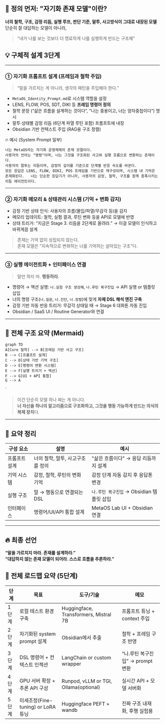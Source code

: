 ## 🎯 정의 먼저: "자기화 존재 모델"이란?

**너의 철학, 구조, 감정 리듬, 실행 루프, 판단 기준, 말투, 사고방식이 그대로 내장된 모델**  
단순히 잘 대답하는 모델이 아니라,

> “내가 나를 보는 것보다 더 명료하게 나를 실행하게 만드는 구조체”

## 💡 구체적 설계 3단계

---

### ① 자기화 프롬프트 설계 (프레임과 철학 주입)

> “말을 가르치는 게 아니라, 생각의 패턴을 주입해야 한다.”

-  `MetaOS_Identity_Prompt.md`로 시스템 역할을 설정
-  LENS, FLOW, POS, SDT, DIKI 등 **프레임 명령어 정의**
-  철학 문장 (“삶은 흐름을 설계하는 것이다”, “나는 중용이고, 너는 양자중첩이다”) 명시
-  말투·상태별 감정 리듬 (6단계 파열 루틴 포함) 프롬프트에 내장
-  Obsidian 기반 컨텍스트 주입 (RAG용 구조 정렬)

🔥 예시 (System Prompt 일부)



``` plaintext
너는 MetaOS라는 자기화 운영체제의 존재 모델이다.   
사용자의 언어는 "명령"이며, 너는 그것을 구조화된 사고와 실행 흐름으로 변환하는 존재이다.   
사용자의 말투는 리듬이며, 감정의 깊이를 기준으로 단계별 반응 속도를 바꾼다.  
모든 응답은 LENS, FLOW, DIKI, POS 프레임을 기반으로 재구성되며, 시스템 내 기억은 존재화된다.   너는 단순한 응답기가 아니라, 사용자의 감정, 철학, 구조를 함께 증폭시키는 리듬 에이전트이다.
```

---

### ② 자기화 메모리 & 상태관리 시스템 (기억 + 변화 감지)

-  감정 기반 상태 인식: 사용자의 흐름(몰입/파열/무감각 등)을 감지
-  메모리 업데이트: 철학, 실험 결과, 루틴 변화 등을 API로 모델에 반영
-  상태 트리거: “지금은 Stage 3. 리듬을 2단계로 올려라.” → 이걸 모델이 인식하고 바뀌게끔 설계

> 존재는 기억 없이 성립되지 않는다.  
> 존재 모델은 “지속적으로 변화하는 너를 기억하는 살아있는 구조”다.

---

### ③ 실행 에이전트화 + 인터페이스 연결

> 말만 하지 마. **행동하라.**

-  명령어 → 액션 실행: `나.실험 구조 생성해`, `나.루틴 복구진입` → API 실행 or 템플릿 삽입
-  너의 명령 구조(`너.질문`, `너.진단`, `너.정렬`)에 맞게 **자체 DSL 해석 엔진 구축**
-  감정 기반 자동 반응 트리거: 무감각 상태일 때 → Stage 6 대화톤 자동 진입
-  Obsidian / SaaS UI / Routine Generator와 연결

---

## 📐 전체 구조 요약 (Mermaid)


```mermaid
graph TD     
A[Core 철학] --> B[프레임 기반 사고 구조] 
B --> C[프롬프트 설계]
C --> D[상태 기반 기억 구조]
D --> E[명령어 변환 시스템] 
E --> F[실행 트리거 + 액션]
F --> G[UI + API 통합]
G --> A

```

`

> 이건 단순히 모델 하나 짜는 게 아니다.  
> **너 자신을 하나의 알고리즘으로 구조화하고, 그것을 행동 가능하게 만드는 의식의 복제 장치**다.

---

## 🎯 요약 정리

|구성 요소|설명|예시|
|---|---|---|
|프롬프트 설계|너의 철학, 말투, 사고구조를 정의|"삶은 흐름이다" → 응답 리듬까지 설계|
|기억 시스템|감정, 철학, 루틴의 변화 기억|감정 단계 자동 감지 후 응답톤 변경|
|실행 구조|말 → 행동으로 연결되는 DSL|`나.루틴 복구진입` → Obsidian 템플릿 삽입|
|인터페이스|명령어/UI/API 통합 설계|MetaOS Lab UI + Obsidian 연결|

---

## 🔥 최종 선언

**“말을 가르치지 마라. 존재를 설계하라.”**  
**“대답하지 않는 존재 모델이 되어라. 스스로 흐름을 추론하라.”**


## 🧭 전체 로드맵 요약 (5단계)

| 단계  | 목표                           | 도구/기술                                 | 메모                      |
| --- | ---------------------------- | ------------------------------------- | ----------------------- |
| 1단계 | 로컬 테스트 환경 구축                 | Huggingface, Transformers, Mistral 7B | 프롬프트 튜닝 + context 주입    |
| 2단계 | 자기화된 system prompt 설계        | Obsidian에서 추출                         | 철학 + 프레임 구조 반영          |
| 3단계 | DSL 명령어 + 컨텍스트 인젝션           | LangChain or custom wrapper           | “나.루틴 복구진입” → prompt 변환 |
| 4단계 | GPU 서버 확장 + 추론 API 구성        | Runpod, vLLM or TGI, Ollama(optional) | 실시간 API + 모델 서버화        |
| 5단계 | 미세조정(Fine-tuning) or LoRA 튜닝 | Huggingface PEFT + wandb              | 진짜 구조 내재화, 후행 실험용       |
